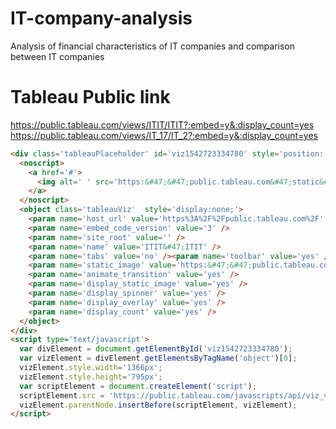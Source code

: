 # IT-company-analysis
Analysis of financial characteristics of IT companies and comparison between IT companies
# Tableau Public link
https://public.tableau.com/views/ITIT/ITIT?:embed=y&:display_count=yes
https://public.tableau.com/views/IT_17/IT_2?:embed=y&:display_count=yes

```html
<div class='tableauPlaceholder' id='viz1542723334780' style='position: relative'>
  <noscript>
    <a href='#'>
      <img alt=' ' src='https:&#47;&#47;public.tableau.com&#47;static&#47;images&#47;IT&#47;ITIT&#47;ITIT&#47;1_rss.png' style='border: none' />
    </a>
  </noscript>
  <object class='tableauViz'  style='display:none;'>
    <param name='host_url' value='https%3A%2F%2Fpublic.tableau.com%2F' /> 
    <param name='embed_code_version' value='3' /> 
    <param name='site_root' value='' />
    <param name='name' value='ITIT&#47;ITIT' />
    <param name='tabs' value='no' /><param name='toolbar' value='yes' />
    <param name='static_image' value='https:&#47;&#47;public.tableau.com&#47;static&#47;images&#47;IT&#47;ITIT&#47;ITIT&#47;1.png' /> 
    <param name='animate_transition' value='yes' />
    <param name='display_static_image' value='yes' />
    <param name='display_spinner' value='yes' />
    <param name='display_overlay' value='yes' />
    <param name='display_count' value='yes' />
  </object>
</div>                
<script type='text/javascript'>                    
  var divElement = document.getElementById('viz1542723334780');                    
  var vizElement = divElement.getElementsByTagName('object')[0];                    
  vizElement.style.width='1366px';
  vizElement.style.height='795px';                    
  var scriptElement = document.createElement('script');                    
  scriptElement.src = 'https://public.tableau.com/javascripts/api/viz_v1.js';                    
  vizElement.parentNode.insertBefore(scriptElement, vizElement);                
</script>
```

